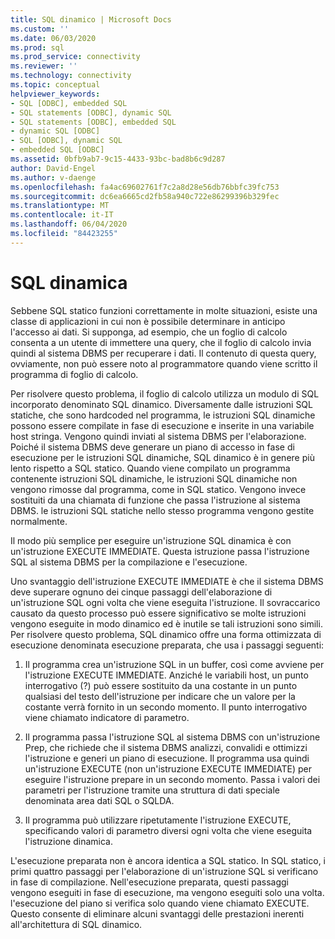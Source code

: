 ```yaml
---
title: SQL dinamico | Microsoft Docs
ms.custom: ''
ms.date: 06/03/2020
ms.prod: sql
ms.prod_service: connectivity
ms.reviewer: ''
ms.technology: connectivity
ms.topic: conceptual
helpviewer_keywords:
- SQL [ODBC], embedded SQL
- SQL statements [ODBC], dynamic SQL
- SQL statements [ODBC], embedded SQL
- dynamic SQL [ODBC]
- SQL [ODBC], dynamic SQL
- embedded SQL [ODBC]
ms.assetid: 0bfb9ab7-9c15-4433-93bc-bad8b6c9d287
author: David-Engel
ms.author: v-daenge
ms.openlocfilehash: fa4ac69602761f7c2a8d28e56db76bbfc39fc753
ms.sourcegitcommit: dc6ea6665cd2fb58a940c722e86299396b329fec
ms.translationtype: MT
ms.contentlocale: it-IT
ms.lasthandoff: 06/04/2020
ms.locfileid: "84423255"
---
```

# <a name="dynamic-sql"></a>SQL dinamica
Sebbene SQL statico funzioni correttamente in molte situazioni, esiste una classe di applicazioni in cui non è possibile determinare in anticipo l'accesso ai dati. Si supponga, ad esempio, che un foglio di calcolo consenta a un utente di immettere una query, che il foglio di calcolo invia quindi al sistema DBMS per recuperare i dati. Il contenuto di questa query, ovviamente, non può essere noto al programmatore quando viene scritto il programma di foglio di calcolo.  
  
 Per risolvere questo problema, il foglio di calcolo utilizza un modulo di SQL incorporato denominato SQL dinamico. Diversamente dalle istruzioni SQL statiche, che sono hardcoded nel programma, le istruzioni SQL dinamiche possono essere compilate in fase di esecuzione e inserite in una variabile host stringa. Vengono quindi inviati al sistema DBMS per l'elaborazione. Poiché il sistema DBMS deve generare un piano di accesso in fase di esecuzione per le istruzioni SQL dinamiche, SQL dinamico è in genere più lento rispetto a SQL statico. Quando viene compilato un programma contenente istruzioni SQL dinamiche, le istruzioni SQL dinamiche non vengono rimosse dal programma, come in SQL statico. Vengono invece sostituiti da una chiamata di funzione che passa l'istruzione al sistema DBMS. le istruzioni SQL statiche nello stesso programma vengono gestite normalmente.  
  
 Il modo più semplice per eseguire un'istruzione SQL dinamica è con un'istruzione EXECUTE IMMEDIATE. Questa istruzione passa l'istruzione SQL al sistema DBMS per la compilazione e l'esecuzione.  
  
 Uno svantaggio dell'istruzione EXECUTE IMMEDIATE è che il sistema DBMS deve superare ognuno dei cinque passaggi dell'elaborazione di un'istruzione SQL ogni volta che viene eseguita l'istruzione. Il sovraccarico causato da questo processo può essere significativo se molte istruzioni vengono eseguite in modo dinamico ed è inutile se tali istruzioni sono simili. Per risolvere questo problema, SQL dinamico offre una forma ottimizzata di esecuzione denominata esecuzione preparata, che usa i passaggi seguenti:  
  
1.  Il programma crea un'istruzione SQL in un buffer, così come avviene per l'istruzione EXECUTE IMMEDIATE. Anziché le variabili host, un punto interrogativo (?) può essere sostituito da una costante in un punto qualsiasi del testo dell'istruzione per indicare che un valore per la costante verrà fornito in un secondo momento. Il punto interrogativo viene chiamato indicatore di parametro.  
  
2.  Il programma passa l'istruzione SQL al sistema DBMS con un'istruzione Prep, che richiede che il sistema DBMS analizzi, convalidi e ottimizzi l'istruzione e generi un piano di esecuzione. Il programma usa quindi un'istruzione EXECUTE (non un'istruzione EXECUTE IMMEDIATE) per eseguire l'istruzione prepare in un secondo momento. Passa i valori dei parametri per l'istruzione tramite una struttura di dati speciale denominata area dati SQL o SQLDA.  
  
3.  Il programma può utilizzare ripetutamente l'istruzione EXECUTE, specificando valori di parametro diversi ogni volta che viene eseguita l'istruzione dinamica.  
  
 L'esecuzione preparata non è ancora identica a SQL statico. In SQL statico, i primi quattro passaggi per l'elaborazione di un'istruzione SQL si verificano in fase di compilazione. Nell'esecuzione preparata, questi passaggi vengono eseguiti in fase di esecuzione, ma vengono eseguiti solo una volta. l'esecuzione del piano si verifica solo quando viene chiamato EXECUTE. Questo consente di eliminare alcuni svantaggi delle prestazioni inerenti all'architettura di SQL dinamico.
